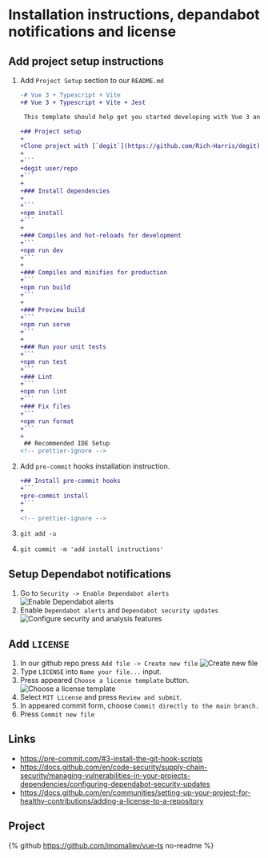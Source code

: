 # Installation instructions, depandabot notifications and license

## Add project setup instructions

1. Add `Project Setup` section to our `README.md`

    <!-- prettier-ignore -->
    ~~~diff
    -# Vue 3 + Typescript + Vite
    +# Vue 3 + Typescript + Vite + Jest

     This template should help get you started developing with Vue 3 and Typescript in Vite.

    +## Project setup
    +
    +Clone project with [`degit`](https://github.com/Rich-Harris/degit)
    +
    +```
    +degit user/repo
    +```
    +
    +### Install dependencies
    +
    +```
    +npm install
    +```
    +
    +### Compiles and hot-reloads for development
    +```
    +npm run dev
    +```
    +
    +### Compiles and minifies for production
    +```
    +npm run build
    +```
    +
    +### Preview build
    +```
    +npm run serve
    +```
    +
    +### Run your unit tests
    +```
    +npm run test
    +```
    +### Lint
    +```
    +npm run lint
    +```
    +### Fix files
    +```
    +npm run format
    +```
    +
     ## Recommended IDE Setup
    <!-- prettier-ignore -->
    ~~~

1. Add `pre-commit` hooks installation instruction.

    <!-- prettier-ignore -->
    ~~~diff
    +## Install pre-commit hooks
    +```
    +pre-commit install
    +```
    +
    <!-- prettier-ignore -->
    ~~~

1. `git add -u`
1. `git commit -m 'add install instructions'`

## Setup Dependabot notifications

1. Go to `Security -> Enable Dependabot alerts`
   ![Enable Dependabot alerts](https://dev-to-uploads.s3.amazonaws.com/uploads/articles/ngxvg1v48f97cp3qtfjf.png)
1. Enable `Dependabot alerts` and `Dependabot security updates`
   ![Configure security and analysis features](https://dev-to-uploads.s3.amazonaws.com/uploads/articles/jz1sctmfbuigyxoag3nw.png)

## Add `LICENSE`

1. In our github repo press `Add file -> Create new file`
   ![Create new file](https://dev-to-uploads.s3.amazonaws.com/uploads/articles/tavy58j340f8wjyfcc04.png)
1. Type `LICENSE` into `Name your file...` input.
1. Press appeared `Choose a license template` button.
   ![Choose a license template](https://dev-to-uploads.s3.amazonaws.com/uploads/articles/c2ad05wr3h9akk37blkn.png)
1. Select `MIT License` and press `Review and submit`.
1. In appeared commit form, choose `Commit directly to the main branch.`
1. Press `Commit new file`

## Links

-   https://pre-commit.com/#3-install-the-git-hook-scripts
-   https://docs.github.com/en/code-security/supply-chain-security/managing-vulnerabilities-in-your-projects-dependencies/configuring-dependabot-security-updates
-   https://docs.github.com/en/communities/setting-up-your-project-for-healthy-contributions/adding-a-license-to-a-repository

## Project

{% github https://github.com/imomaliev/vue-ts no-readme %}
